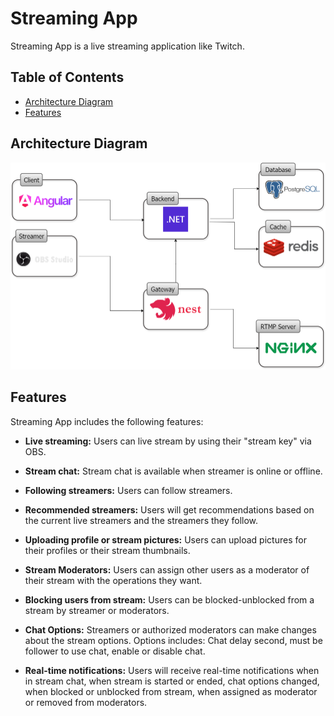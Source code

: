 <!-- @format -->

# Streaming App

Streaming App is a live streaming application like Twitch.

## Table of Contents

- [Architecture Diagram](#architecture-diagram)
- [Features](#features)

## Architecture Diagram

![Architecture Diagram](./.docs/architecture-diagram.png)

## Features

Streaming App includes the following features:

- **Live streaming:** Users can live stream by using their "stream key" via OBS.

- **Stream chat:** Stream chat is available when streamer is online or offline.

- **Following streamers:** Users can follow streamers.

- **Recommended streamers:** Users will get recommendations based on the current live streamers and the streamers they follow.

- **Uploading profile or stream pictures:** Users can upload pictures for their profiles or their stream thumbnails.

- **Stream Moderators:** Users can assign other users as a moderator of their stream with the operations they want.

- **Blocking users from stream:** Users can be blocked-unblocked from a stream by streamer or moderators.

- **Chat Options:** Streamers or authorized moderators can make changes about the stream options. Options includes: Chat delay second, must be follower to use chat, enable or disable chat.

- **Real-time notifications:** Users will receive real-time notifications when in stream chat, when stream is started or ended, chat options changed, when blocked or unblocked from stream, when assigned as moderator or removed from moderators.
